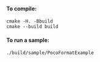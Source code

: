 #### To compile:

    cmake -H. -Bbuild
    cmake --build build

#### To run a sample:

    ./build/sample/PocoFormatExample
